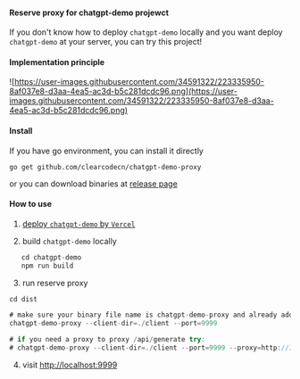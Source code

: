#### Reserve proxy for chatgpt-demo projewct

If you don't know how to deploy `chatgpt-demo` locally and you want deploy `chatgpt-demo` at your server, you can try this project!

#### Implementation principle

![https://user-images.githubusercontent.com/34591322/223335950-8af037e8-d3aa-4ea5-ac3d-b5c281dcdc96.png](https://user-images.githubusercontent.com/34591322/223335950-8af037e8-d3aa-4ea5-ac3d-b5c281dcdc96.png)

#### Install 
If you have go environment, you can install it directly

    go get github.com/clearcodecn/chatgpt-demo-proxy

or you can download binaries at [release page](https://www.baidu.com)


#### How to use

1. [deploy `chatgpt-demo` by `Vercel`](https://github.com/ddiu8081/chatgpt-demo#deploy-with-vercel)

2. build `chatgpt-demo` locally  

```javascript
   cd chatgpt-demo 
   npm run build
```

3. run reserve proxy

```javascript
cd dist

# make sure your binary file name is chatgpt-demo-proxy and already add to $PATH
chatgpt-demo-proxy --client-dir=./client --port=9999 

# if you need a proxy to proxy /api/generate try:
# chatgpt-demo-proxy --client-dir=./client --port=9999 --proxy=http://127.0.0.0:1080 
```

4. visit [http://localhost:9999](http://localhost:9999)
